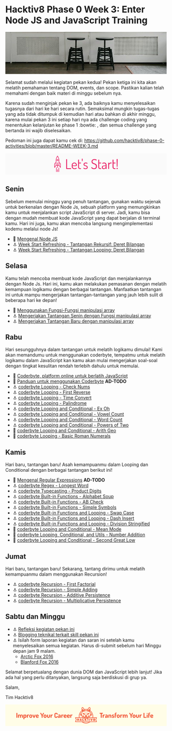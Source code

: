 # Hacktiv8 Phase 0 Week 3: Enter Node JS and JavaScript Training

![Header](assets/header-w3.jpg)

Selamat sudah melalui kegiatan pekan kedua! Pekan ketiga ini kita akan melatih pemahaman tentang DOM, events, dan scope. Pastikan kalian telah memahami dengan baik materi di minggu sebelum nya.

Karena sudah menginjak pekan ke 3, ada baiknya kamu menyelesaikan tugasnya dari hari ke hari secara rutin. Semaksimal mungkin tugas-tugas yang ada tidak ditumpuk di kemudian hari atau bahkan di akhir minggu, karena mulai pekan 3 ini setiap hari nya ada challenge coding yang menentukan kelanjutan ke phase 1 :bowtie: , dan semua challenge yang bertanda  ini wajib diselesaikan.

Pedoman ini juga dapat kamu cek di: <https://github.com/hacktiv8/phase-0-activities/blob/master/README-WEEK-3.md>

![Let's start!](assets/start.png)

## Senin
Sebelum memulai minggu yang penuh tantangan, gunakan waktu sejenak untuk berkenalan dengan Node Js,
sebuah platform yang memungkinkan kamu untuk menjalankan script JavaScript di server. Jadi, kamu bisa
dengan mudah membuat kode JavaScript yang dapat berjalan di terminal kamu. Hari ini juga, kamu akan
mencoba langsung mengimplementasi kodemu melalui node Js!

- :notebook_with_decorative_cover:
[Mengenal Node JS](https://github.com/hacktiv8/phase-0-activities/blob/master/modules/js-node.md)
- :anchor:
[Week Start Refreshing - Tantangan Rekursif: Deret Bilangan](https://github.com/hacktiv8/phase-0-activities/blob/master/modules/js-node.md)
- :anchor:
[Week Start Refreshing - Tantangan Looping: Deret Bilangan](https://github.com/hacktiv8/phase-0-activities/blob/master/modules/js-node.md)


## Selasa
Kamu telah mencoba membuat kode JavaScript dan menjalankannya dengan Node Js. Hari ini, kamu akan
melakukan pemasanan dengan melatih kemampuan logikamu dengan berbagai tantangan. Manfaatkan tantangan ini
untuk mampu mengerjakan tantangan-tantangan yang jauh lebih sulit di beberapa hari ke depan!

- :notebook_with_decorative_cover:
[Menggunakan Fungsi-Fungsi manipulasi array](https://github.com/hacktiv8/phase-0-activities/blob/master/modules/js-node.md)
- :anchor:
[Mengerjakan Tantangan Senin dengan Fungsi manipulasi array](https://github.com/hacktiv8/phase-0-activities/blob/master/modules/js-node.md)
- :anchor:
[Mengerjakan Tantangan Baru dengan manipulasi array](https://github.com/hacktiv8/phase-0-activities/blob/master/modules/js-node.md)


## Rabu
Hari sesungguhnya dalam tantangan untuk melatih logikamu dimulai! Kami akan memandumu untuk menggunakan
coderbyte, tempatmu untuk melatih logikamu dalam JavaScript kan kamu akan mulai mengerjakan soal-soal
dengan tingkat kesulitan rendah terlebih dahulu untuk memulai.

- :wrench:
[Coderbyte, platform online untuk berlatih JavaScript](https://coderbyte.com/)
- :notebook_with_decorative_cover:
[Panduan untuk menggunakan Coderbyte](https://github.com/hacktiv8/phase-0-activities/blob/master/modules/js-node.md) **AD-TODO**
- :anchor:
[coderbyte Looping - Check Nums](https://coderbyte.com/information.php?ct=Check%20Nums)
- :anchor:
[coderbyte Looping - First Reverse](https://coderbyte.com/information.php?ct=First%20Reverse)
- :anchor:
[coderbyte Looping - Time Convert](https://coderbyte.com/information.php?ct=Time%20Convert)
- :anchor:
[coderbyte Looping - Palindrome](https://coderbyte.com/information.php?ct=Palindrome)
- :anchor:
[coderbyte Looping and Conditional - Ex Oh](https://coderbyte.com/information.php?ct=Ex%20Oh)
- :anchor:
[coderbyte Looping and Conditional - Vowel Count](https://coderbyte.com/information.php?ct=Vowel%20Count)
- :anchor:
[coderbyte Looping and Conditional - Word Count](https://coderbyte.com/information.php?ct=Word%20Count)
- :anchor:
[coderbyte Looping and Conditional - Powers of Two](https://coderbyte.com/information.php?ct=Powers%20of%20Two)
- :rocket:
[coderbyte Looping and Conditional - Arith Geo](https://coderbyte.com/information.php?ct=Arith%20Geo)
- :rocket:
[coderbyte Looping - Basic Roman Numerals](https://coderbyte.com/information.php?ct=Basic%20Roman%20Numerals)

## Kamis
Hari baru, tantangan baru! Asah kemampuanmu dalam Looping dan Conditional dengan berbagai tantangan berikut ini!

- :notebook_with_decorative_cover:
[Mengenal Regular Expressions](https://github.com/hacktiv8/phase-0-activities/blob/master/modules/regular-expressions.md) **AD-TODO**
- :anchor:
[coderbyte Regex - Longest Word](https://coderbyte.com/information.php?ct=Longest%20Word)
- :anchor:
[coderbyte Typecasting - Product Digits](https://coderbyte.com/information.php?ct=Product%20Digits)
- :anchor:
[coderbyte Built-in Functions - Alphabet Soup](https://coderbyte.com/information.php?ct=Alphabet%20Soup)
- :anchor:
[coderbyte Built-in Functions - AB Check](https://coderbyte.com/information.php?ct=AB%20Check)
- :anchor:
[coderbyte Built-in Functions - Simple Symbols](https://coderbyte.com/information.php?ct=Simple%20Symbols)
- :anchor:
[coderbyte Built-in Functions and Looping - Swap Case](https://coderbyte.com/information.php?ct=Swap%20Case)
- :anchor:
[coderbyte Built-in Functions and Looping - Dash Insert](https://coderbyte.com/information.php?ct=Dash%20Insert)
- :anchor:
[coderbyte Built-in Functions and Looping - Division Stringified](https://coderbyte.com/information.php?ct=Division%20Stringified)
- :rocket:
[coderbyte Looping and Conditional - Mean Mode](https://coderbyte.com/information.php?ct=Mean%20Mode)
- :rocket:
[coderbyte Looping, Conditional, and Utils - Number Addition](https://coderbyte.com/information.php?ct=Number%20Addition)
- :rocket:
[coderbyte Looping and Conditional - Second Great Low](https://coderbyte.com/information.php?ct=Second%20GreatLow)

## Jumat
Hari baru, tantangan baru! Sekarang, tantang dirimu untuk melatih kemampuanmu dalam menggunakan Recursion!

- :anchor:
[coderbyte Recursion - First Factorial](https://coderbyte.com/information.php?ct=First%20Factorial)
- :anchor:
[coderbyte Recursion - Simple Adding](https://coderbyte.com/information.php?ct=Simple%20Adding)
- :anchor:
[coderbyte Recursion - Additive Persistence](https://coderbyte.com/information.php?ct=Additive%20Persistence)
- :anchor:
[coderbyte Recursion - Multiplicative Persistence](https://coderbyte.com/information.php?ct=Multiplicative%20Persistence)

## Sabtu dan Minggu

- :anchor: [Refleksi kegiatan pekan ini](https://github.com/hacktiv8/phase-0-activities/blob/master/modules/reflection.md)
- :anchor: [Blogging teknikal terkait skill pekan ini](https://github.com/hacktiv8/phase-0-activities/blob/master/modules/blog.md)
- :anchor: Isilah form laporan kegiatan dan saran ini setelah kamu menyelesaikan semua kegiatan. Harus di-submit sebelum hari Minggu depan jam 9 malam.
  - [Arctic Fox 2016](https://airtable.com/shrLac3o4CKzZGuNn)
  - [Blanford Fox 2016](https://airtable.com/shr4wXkNEQc2ezCRR)

Selamat berpetualang dengan dunia DOM dan JavaScript lebih lanjut! Jika ada hal yang perlu ditanyakan, langsung saja berdiskusi di grup ya.

Salam,

Tim Hacktiv8

![Hacktiv8 Banner](assets/banner.png)

